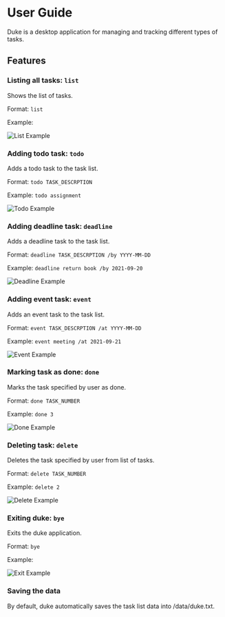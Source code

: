 # User Guide
Duke is a desktop application for managing and tracking different types of tasks.
## Features 

### Listing all tasks: `list`

Shows the list of tasks.

Format: `list`

Example:

![List Example](./images/listexample.png)

### Adding todo task: `todo`

Adds a todo task to the task list.

Format: `todo TASK_DESCRPTION`

Example: `todo assignment`

![Todo Example](./images/todoexample.png)

### Adding deadline task: `deadline`

Adds a deadline task to the task list.

Format: `deadline TASK_DESCRPTION /by YYYY-MM-DD`

Example: `deadline return book /by 2021-09-20`

![Deadline Example](./images/deadlineexample.png)

### Adding event task: `event`

Adds an event task to the task list.

Format: `event TASK_DESCRPTION /at YYYY-MM-DD`

Example: `event meeting /at 2021-09-21`

![Event Example](./images/eventexample.png)

### Marking task as done: `done`

Marks the task specified by user as done.

Format: `done TASK_NUMBER`

Example: `done 3`

![Done Example](./images/doneexample.png)

### Deleting task: `delete`

Deletes the task specified by user from list of tasks.

Format: `delete TASK_NUMBER`

Example: `delete 2`

![Delete Example](./images/deleteexample.png)

### Exiting duke: `bye`

Exits the duke application.

Format: `bye`

Example:

![Exit Example](./images/exitexample.png)

### Saving the data

By default, duke automatically saves the task list data into /data/duke.txt.


